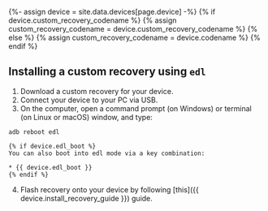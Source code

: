 {%- assign device = site.data.devices[page.device] -%}
{% if device.custom_recovery_codename %}
{% assign custom_recovery_codename = device.custom_recovery_codename %}
{% else %}
{% assign custom_recovery_codename = device.codename %}
{% endif %}

## Installing a custom recovery using `edl`

1. Download a custom recovery for your device.
2. Connect your device to your PC via USB.
3. On the computer, open a command prompt (on Windows) or terminal (on Linux or macOS) window, and type:
```
adb reboot edl
```
    {% if device.edl_boot %}
    You can also boot into edl mode via a key combination:

    * {{ device.edl_boot }}
    {% endif %}
4. Flash recovery onto your device by following [this]({{ device.install_recovery_guide }}) guide.
